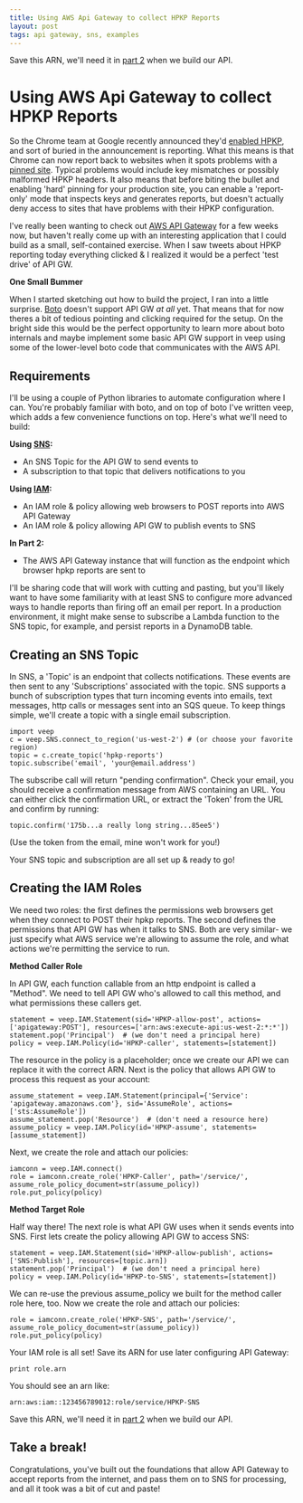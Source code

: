 ```yaml
---
title: Using AWS Api Gateway to collect HPKP Reports
layout: post
tags: api gateway, sns, examples
---
```

Save this ARN, we'll need it in [part 2](http://veep.snark.net/2015/09/08/hpkp-part2.html) when we build our API.

Using AWS Api Gateway to collect HPKP Reports
=============================================

So the Chrome team at Google recently announced they'd [enabled HPKP](https://developers.google.com/web/updates/2015/09/HPKP-reporting-with-chrome-46), and sort of buried in the announcement is reporting. What this means is that Chrome can now report back to websites when it spots problems with a [pinned site](https://noncombatant.org/2015/05/01/about-http-public-key-pinning/). Typical problems would include key mismatches or possibly malformed HPKP headers. It also means that before biting the bullet and enabling 'hard' pinning for your production site, you can enable a 'report-only' mode that inspects keys and generates reports, but doesn't actually deny access to sites that have problems with their HPKP configuration.


I've really been wanting to check out [AWS API Gateway](http://aws.amazon.com/documentation/apigateway/) for a few weeks now, but haven't really come up with an interesting application that I could build as a small, self-contained exercise. When I saw tweets about HPKP reporting today everything clicked & I realized it would be a perfect 'test drive' of API GW.


**One Small Bummer**

When I started sketching out how to build the project, I ran into a little surprise. [Boto](http://boto.readthedocs.org/en/latest/) doesn't support API GW *at all* yet. That means that for now theres a bit of tedious pointing and clicking required for the setup. On the bright side this would be the perfect opportunity to learn more about boto internals and maybe implement some basic API GW support in veep using some of the lower-level boto code that communicates with the AWS API.


Requirements
------------
I'll be using a couple of Python libraries to automate configuration where I can. You're probably familiar with boto, and on top of boto I've written veep, which adds a few convenience functions on top. Here's what we'll need to build:

**Using [SNS](http://aws.amazon.com/documentation/sns/):**

 - An SNS Topic for the API GW to send events to
 - A subscription to that topic that delivers notifications to you

**Using [IAM](http://aws.amazon.com/documentation/iam/):**

 - An IAM role & policy allowing web browsers to POST reports into AWS API Gateway
 - An IAM role & policy allowing API GW to publish events to SNS

**In Part 2:**

 - The AWS API Gateway instance that will function as the endpoint which browser hpkp reports are sent to


I'll be sharing code that will work with cutting and pasting, but you'll likely want to have some familiarity
with at least SNS to configure more advanced ways to handle reports than firing off an email per report. In
a production environment, it might make sense to subscribe a Lambda function to the SNS topic, for example,
and persist reports in a DynamoDB table.


Creating an SNS Topic
---------------------
In SNS, a 'Topic' is an endpoint that collects notifications. These events are then sent to any 'Subscriptions' associated with the topic. SNS supports a bunch of subscription types that turn incoming events into emails, text messages, http calls or messages sent into an SQS queue. To keep things simple, we'll create a topic with a single email subscription.

    import veep
    c = veep.SNS.connect_to_region('us-west-2') # (or choose your favorite region)
    topic = c.create_topic('hpkp-reports')
    topic.subscribe('email', 'your@email.address')

The subscribe call will return "pending confirmation". Check your email, you should receive a confirmation message from AWS containing an URL. You can either click the confirmation URL, or extract the 'Token' from the URL and confirm by running:

    topic.confirm('175b...a really long string...85ee5')

(Use the token from the email, mine won't work for you!)

Your SNS topic and subscription are all set up & ready to go!

Creating the IAM Roles
----------------------
We need two roles: the first defines the permissions web browsers get when they connect to POST their hpkp reports. The second defines the permissions that API GW has when it talks to SNS. Both are very similar- we just specify what AWS service we're allowing to assume the role, and what actions we're permitting the service to run.

**Method Caller Role**

In API GW, each function callable from an http endpoint is called a "Method". We need to tell API GW who's allowed to call this method, and what permissions these callers get.

    statement = veep.IAM.Statement(sid='HPKP-allow-post', actions=['apigateway:POST'], resources=['arn:aws:execute-api:us-west-2:*:*'])
    statement.pop('Principal')  # (we don't need a principal here)
    policy = veep.IAM.Policy(id='HPKP-caller', statements=[statement])

The resource in the policy is a placeholder; once we create our API we can replace it with the correct ARN. Next is the policy that allows API GW to process this request as your account:

    assume_statement = veep.IAM.Statement(principal={'Service': 'apigateway.amazonaws.com'}, sid='AssumeRole', actions=['sts:AssumeRole'])
    assume_statement.pop('Resource')  # (don't need a resource here)
    assume_policy = veep.IAM.Policy(id='HPKP-assume', statements=[assume_statement])

Next, we create the role and attach our policies:

    iamconn = veep.IAM.connect()
    role = iamconn.create_role('HPKP-Caller', path='/service/', assume_role_policy_document=str(assume_policy))
    role.put_policy(policy)



**Method Target Role**

Half way there! The next role is what API GW uses when it sends events into SNS. First lets create the policy allowing API GW to access SNS:

    statement = veep.IAM.Statement(sid='HPKP-allow-publish', actions=['SNS:Publish'], resources=[topic.arn])
    statement.pop('Principal')  # (we don't need a principal here)
    policy = veep.IAM.Policy(id='HPKP-to-SNS', statements=[statement])

We can re-use the previous assume_policy we built for the method caller role here, too. Now we create the role and attach our policies:

    role = iamconn.create_role('HPKP-SNS', path='/service/', assume_role_policy_document=str(assume_policy))
    role.put_policy(policy)

Your IAM role is all set! Save its ARN for use later configuring API Gateway:

    print role.arn

You should see an arn like:

    arn:aws:iam::123456789012:role/service/HPKP-SNS

Save this ARN, we'll need it in [part 2](http://veep.snark.net/2015/09/08/hpkp-part2.html) when we build our API.

Take a break!
------------

Congratulations, you've built out the foundations that allow API Gateway to accept reports from the internet, and pass them on to SNS for processing, and all it took was a bit of cut and paste!







